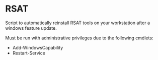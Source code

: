 # RSAT
Script to automatically reinstall RSAT tools on your workstation after a windows feature update.

Must be run with administrative privileges due to the following cmdlets:
* Add-WindowsCapability
* Restart-Service
